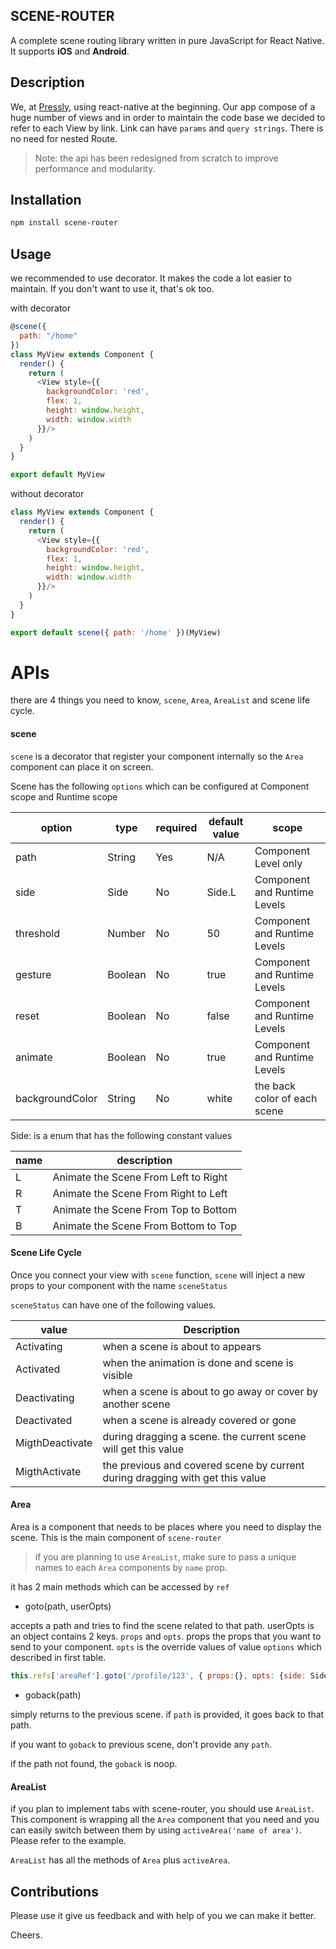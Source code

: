 ## SCENE-ROUTER

A complete scene routing library written in pure JavaScript for React Native. It supports **iOS** and **Android**.

## Description
We, at [Pressly](https://pressly.com), using react-native at the beginning. Our app compose of a huge number of views and in order to maintain the code base we decided to refer to each View by link. Link can have `params` and `query strings`. There is no need for nested Route.

> Note: the api has been redesigned from scratch to improve performance and modularity.

## Installation

```bash
npm install scene-router
```

## Usage

we recommended to use decorator. It makes the code a lot easier to maintain. If you don't want to use it, that's ok too.

with decorator

```js
@scene({
  path: "/home"
})
class MyView extends Component {
  render() {
    return (
      <View style={{
        backgroundColor: 'red',
        flex: 1,
        height: window.height,
        width: window.width
      }}/>
    )
  }
}

export default MyView
```

without decorator

```js
class MyView extends Component {
  render() {
    return (
      <View style={{
        backgroundColor: 'red',
        flex: 1,
        height: window.height,
        width: window.width
      }}/>
    )
  }
}

export default scene({ path: '/home' })(MyView)
```

# APIs

there are 4 things you need to know, `scene`, `Area`, `AreaList` and scene life cycle.

#### scene

`scene` is a decorator that register your component internally so the `Area` component can place it on screen.

Scene has the following `options` which can be configured at Component scope and Runtime scope


| option  | type | required | default value | scope |
| ------- | ---- | -------- | ------------- | ----- |
| path    | String  | Yes | N/A | Component Level only |
| side    | Side | No | Side.L | Component and Runtime Levels |
| threshold | Number | No | 50 | Component and Runtime Levels |
| gesture | Boolean | No | true | Component and Runtime Levels |
| reset | Boolean | No | false | Component and Runtime Levels |
| animate | Boolean | No | true | Component and Runtime Levels |
| backgroundColor | String | No | white | the back color of each scene |

Side: is a enum that has the following constant values

| name| description |
| --- | ----------- |
| L | Animate the Scene From Left to Right |
| R | Animate the Scene From Right to Left |
| T | Animate the Scene From Top to Bottom |
| B | Animate the Scene From Bottom to Top |

#### Scene Life Cycle

Once you connect your view with `scene` function, `scene` will inject a new props to your component with the name `sceneStatus`

`sceneStatus` can have one of the following values.

| value | Description |
| ----- | ----------- |
| Activating | when a scene is about to appears |
| Activated | when the animation is done and scene is visible |
| Deactivating | when a scene is about to go away or cover by another scene |
| Deactivated | when a scene is already covered or gone |
| MigthDeactivate | during dragging a scene. the current scene will get this value |
| MigthActivate | the previous and covered scene by current during dragging with get this value|

#### Area

Area is a component that needs to be places where you need to display the scene. This is the main component of `scene-router`

> if you are planning to use `AreaList`, make sure to pass a unique names to each `Area` components by `name` prop.

it has 2 main methods which can be accessed by `ref`

- goto(path, userOpts)

accepts a path and tries to find the scene related to that path. userOpts is an object contains 2 keys. `props` and `opts`. props the props that you want to send to your component. `opts` is the override values of value `options` which described in first table.

```js
this.refs['areaRef'].goto('/profile/123', { props:{}, opts: {side: Side.R }})
```

- goback(path)

simply returns to the previous scene. if `path` is provided, it goes back to that path.

if you want to `goback` to previous scene, don't provide any `path`.

if the path not found, the `goback` is noop.

#### AreaList

if you plan to implement tabs with scene-router, you should use `AreaList`. This component is wrapping all the `Area` component that you need and you can easily switch
between them by using `activeArea('name of area')`. Please refer to the example.

`AreaList` has all the methods of `Area` plus `activeArea`.

## Contributions

Please use it give us feedback and with help of you we can make it better.

Cheers.
